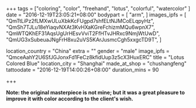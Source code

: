 +++
tags = ["coloring",
  "color",
  "freehand",
  "lotus", "colorful", "watercolor"
]
date = "2016-12-19T23:05:21+08:00"
bodypart = [
  "arm",
]
images_ipfs = [  
  "QmTtLiPz2fLMXwULuXbkKcFUgpd7shfELtNJMCoELqpyHz",
  "QmSh7TJLu18eYiaqvNXAt3KvHXaKGreFchizmMQu6wpnX7",
  "QmWTQKhEF31AqsUgUrHEsvVviT2FfHTvJHRxc9NmjWtUwD",
  "QmUG3xSubeuaJNgFrH8xu2uVS5KArJusmcCgh5xxgcTD9T",
]

location_country = "China"
extra = ""
gender = "male"
image_ipfs = "QmceAahY2U6SfJGJonxFd1FeCz8kfidUup3z5cX3HuxERC"
title = "Lotus Colored Blue"
location_city = "Shanghai"
made_at_shop = "chushangfeng"
tattoodate = "2016-12-19T14:00:26+08:00"
duration_mins = 90

+++

__Note: the original masterpiece is not mine; but it was a great pleasure to improve it
with color according to the client's wish.__
